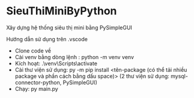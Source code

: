 # SieuThiMiniByPython
Xây dựng hệ thống siêu thị mini bằng PySimpleGUI

Hướng dẫn sử dụng trên .vscode
- Clone code về
- Cài venv bằng dòng lệnh : python -m venv venv
- Kích hoạt: .\venv\Scripts\activate
- Cài thư viện sử dụng: py -m pip install <tên-package (có thể tải nhiều package và phần cách bằng dấu space)> (2 thư viện sử dụng: mysql-connector-python, PySimpleGUI)
- Chạy: py main.py
